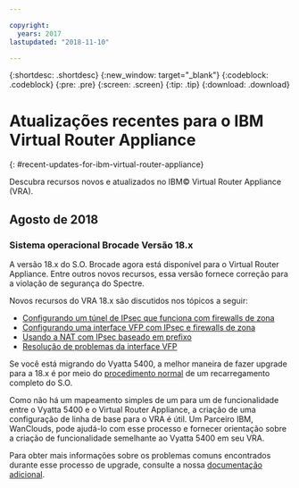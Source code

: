 ```yaml
---

copyright:
  years: 2017
lastupdated: "2018-11-10"

---
```


{:shortdesc: .shortdesc}
{:new_window: target="_blank"}
{:codeblock: .codeblock}
{:pre: .pre}
{:screen: .screen}
{:tip: .tip}
{:download: .download}


# Atualizações recentes para o IBM Virtual Router Appliance
{: #recent-updates-for-ibm-virtual-router-appliance}

Descubra recursos novos e atualizados no IBM© Virtual Router Appliance (VRA).

## Agosto de 2018
### Sistema operacional Brocade Versão 18.x
A versão 18.x do S.O. Brocade agora está disponível para o Virtual Router Appliance. Entre outros novos recursos, essa versão fornece correção para a violação de segurança do Spectre. 

Novos recursos do VRA 18.x são discutidos nos tópicos a seguir:

* [Configurando um túnel de IPsec que funciona com firewalls de zona](/docs/infrastructure/virtual-router-appliance?topic=virtual-router-appliance-setting-up-an-ipsec-tunnel-that-works-with-zone-firewalls)
* [Configurando uma interface VFP com IPsec e firewalls de zona](/docs/infrastructure/virtual-router-appliance?topic=virtual-router-appliance-configuring-a-vfp-interface-with-ipsec-and-zone-firewalls)
* [Usando a NAT com IPsec baseado em prefixo](/docs/infrastructure/virtual-router-appliance?topic=virtual-router-appliance-using-nat-with-prefix-based-ipsec)
* [Resolução de problemas da interface VFP](/docs/infrastructure/virtual-router-appliance?topic=virtual-router-appliance-troubleshooting-your-vfp-interface)

Se você está migrando do Vyatta 5400, a melhor maneira de fazer upgrade para a 18.x é por meio do [procedimento normal](/docs/infrastructure/virtual-router-appliance?topic=virtual-router-appliance-upgrading-the-os) de um recarregamento completo do S.O.

Como não há um mapeamento simples de um para um de funcionalidade entre o Vyatta 5400 e o Virtual Router Appliance, a criação de uma configuração de linha de base para o VRA é útil. Um Parceiro IBM, WanClouds, pode ajudá-lo com esse processo e fornecer orientação sobre a criação de funcionalidade semelhante ao Vyatta 5400 em seu VRA.

Para obter mais informações sobre os problemas comuns encontrados durante esse processo de upgrade, consulte a nossa [documentação adicional](/docs/infrastructure/virtual-router-appliance?topic=virtual-router-appliance-vyatta-5400-common-migration-issues).


